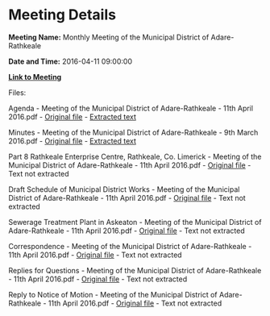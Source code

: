 # Meeting Details

**Meeting Name:** Monthly Meeting of the Municipal District of Adare-Rathkeale

**Date and Time:** 2016-04-11 09:00:00

**[Link to Meeting](https://www.limerick.ie/council/whats-on/monthly-meeting-municipal-district-adare-rathkeale-24)**

Files: 

Agenda - Meeting of the Municipal District of Adare-Rathkeale - 11th April 2016.pdf - [Original file](https://www.limerick.ie/sites/default/files/media/documents/2017-06/Agenda%20-%20Meeting%20of%20the%20Municipal%20District%20of%20Adare-Rathkeale%20-%2011th%20April%202016.pdf) - [Extracted text](./Agenda%20-%20Meeting%20of%20the%20Municipal%20District%20of%20Adare-Rathkeale%20-%2011th%20April%202016.md)

Minutes - Meeting of the Municipal District of Adare-Rathkeale - 9th March 2016.pdf - [Original file](https://www.limerick.ie/sites/default/files/media/documents/2017-06/Minutes%20-%20Meeting%20of%20the%20Municipal%20District%20of%20Adare-Rathkeale%20-%209th%20March%202016.pdf) - [Extracted text](./Minutes%20-%20Meeting%20of%20the%20Municipal%20District%20of%20Adare-Rathkeale%20-%209th%20March%202016.md)

Part 8 Rathkeale Enterprise Centre, Rathkeale, Co. Limerick - Meeting of the Municipal District of Adare-Rathkeale - 11th April 2016.pdf - [Original file](https://www.limerick.ie/sites/default/files/media/documents/2017-06/Part%208%20Rathkeale%20Enterprise%20Centre%2C%20Rathkeale%2C%20Co.%20Limerick.pdf) - Text not extracted

Draft Schedule of Municipal District Works - Meeting of the Municipal District of Adare-Rathkeale - 11th April 2016.pdf - [Original file](https://www.limerick.ie/sites/default/files/media/documents/2017-06/Draft%20Schedule%20of%20Municipal%20District%20Works.pdf) - Text not extracted

Sewerage Treatment Plant in Askeaton - Meeting of the Municipal District of Adare-Rathkeale - 11th April 2016.pdf - [Original file](https://www.limerick.ie/sites/default/files/media/documents/2017-06/Sewerage%20Treatment%20Plant%20in%20Askeaton.pdf) - Text not extracted

Correspondence - Meeting of the Municipal District of Adare-Rathkeale - 11th April 2016.pdf - [Original file](https://www.limerick.ie/sites/default/files/media/documents/2017-06/Correspondence%20-%20Meeting%20of%20the%20Municipal%20District%20of%20Adare-Rathkeale%20-%2011th%20April%202016.pdf) - Text not extracted

Replies for Questions - Meeting of the Municipal District of Adare-Rathkeale - 11th April 2016.pdf - [Original file](https://www.limerick.ie/sites/default/files/media/documents/2017-06/Replies%20for%20Questions%20-%20Meeting%20of%20the%20Municipal%20District%20of%20Adare-Rathkeale%20-%2011th%20April%202016.pdf) - Text not extracted

Reply to Notice of Motion - Meeting of the Municipal District of Adare-Rathkeale - 11th April 2016.pdf - [Original file](https://www.limerick.ie/sites/default/files/media/documents/2017-06/Reply%20to%20Notice%20of%20Motion%20-%20Meeting%20of%20the%20Municipal%20District%20of%20Adare-Rathkeale%20-%2011th%20April%202.pdf) - Text not extracted

